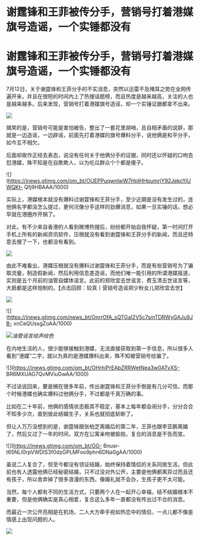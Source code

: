 # 谢霆锋和王菲被传分手，营销号打着港媒旗号造谣，一个实锤都没有

# 谢霆锋和王菲被传分手，营销号打着港媒旗号造谣，一个实锤都没有

7月12日，关于谢霆锋和王菲分手的不实消息，突然以迅雷不及掩耳之势在全网传遍开来，并且在很短的时间内上了热搜话题榜，而且热度是越来越高，关注的人也是越来越多。后来发现，营销号打着港媒旗号造谣，却一个实锤证据都拿不出来。

![](https://inews.gtimg.com/om_bt/O5dInaBLZ0N_RHtM8RAicITXEVDGkdhboqunXJjjFnSy8AA/1000)

搞笑的是，营销号可能是害怕被告，整出了一套花里胡哨，且自相矛盾的说辞，那就是一边造谣，一边辟谣，前面先打着港媒的旗号爆料分手，说他俩是和平分手，如今互不相欠。

后面却故作正经去表态，说没有任何关于他俩分手的证据，同时还以怀疑的口吻去怼港媒，殊不知是在自欺欺人，以为吃瓜群众个个都是傻子。

![](https://inews.gtimg.com/om_bt/OUEPPuqwnlwW7HplHHpumrjY92JekcYiUWQKt-
Qfj9HBAAA/1000)

实际上，港媒根本就没有爆料过谢霆锋和王菲分手，至少近期是没有发生过的，连他俩名字都没怎么提过，更何况像分手这样的劲爆消息，如果一旦实锤的话，想必早就在港圈炸开锅了。

对此，有不少来自香港的人看到微博热搜后，纷纷都开始自我怀疑，第一时间打开手机上所有的新闻资讯软件，压根就没有看到谢霆锋和王菲分手的新闻，而且还特意去搜了一下，也都没有看到。

![](https://inews.gtimg.com/om_bt/OMTu2H1HmS4IpGdK3hWfLPhvlDN2I1a0UvwKrwyWpZeCQAA/1000)

由此不难看出，港媒压根就没有爆料过谢霆锋和王菲分手，而是有些营销号为了骗取流量，制造假新闻，然后利用信息差造谣，而他们唯一能引用的所谓港媒报道，实则是五个月前的油管自媒体谣言。此前的郑欣宜去世谣言、费玉清去世谣言等，大抵都是这样炮制的。【点击回顾：较真丨营销号造谣郑少秋女儿郑欣宜去世】

![](https://inews.gtimg.com/news_bt/O5EYAQNhjIY47esz1xeumAkk3n8q4XMrsIUWaiaDaU2tIAA/1000)

![](https://inews.gtimg.com/news_bt/OnrrOfA_sQTGaI2V5c7smTDRWyGAJu9JB-
xnCeQUssgZoAA/1000)

![](https://inews.gtimg.com/news_bt/OylIHZ3A9Z_Vh9MbxMTFn_Mr-L3KZUEXQsStPiGGS5lSAAA/1000)_油管谣言绘声绘色_

在内地生活的人，很少能够接触到港媒，无法直接获取到第一手信息，所以很多人看到“港媒”二字，就以为真的是港媒爆料出来，殊不知被营销号给骗了。

![](https://inews.gtimg.com/om_bt/OHrhiPrEAbZRRWetNea3w0ATvXS-
BR6MXUAG7QvMViuGwAA/1000)

不过话说回来，要是搁在很多年前，传出谢霆锋和王菲分手倒是有几分可信，而那个时候港媒也确实爆料过他俩分手，不过都是千真万确的事。

比如在二十年前，他俩的感情状态极其不稳定，基本上每年都会闹分手，分分合合不知多少次，直到彼此结婚生子，关系也就彻底斩断了。

但让人万万没想到的是，谢霆锋跟张柏芝离婚后的第二年，王菲也跟李亚鹏离婚了，然后又过了一年的时间，双方在公寓亲吻被偷拍，复合的消息是不告而宣。

![](https://inews.gtimg.com/om_bt/OG-
Bnusr-t65NLI0rpVWDIS3f0dzGPLMFoo9phn6DNa0gAA/1000)

虽说二人复合了，但至今都没有领证结婚，始终保持着情侣的关系同居生活，但此前也有人透露他俩已经秘密结婚，只不过没对外公开，主要是他俩都离异过而且还有孩子，所以舍弃掉了很多浪漫的东西，像婚礼就不会办，生孩子更不太可能。

当然，每个人都有不同的生活方式，只要两个人在一起开心幸福，结不结婚根本不重要，但是他俩确实是真心相爱，复合这么多年一直都没有传出过不合的消息。

而最近一次公开亮相是在机场，二人大方牵手宛如热恋中的情侣，一点儿都不像是情感上出现问题的人。

![](https://inews.gtimg.com/om_bt/Oyw4mobGvD63e9fdWb9uNFXOTmhh09i2RKBA8vUww1jrUAA/1000)

